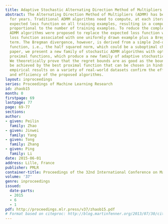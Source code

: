 ```yaml
---
title: Adaptive Stochastic Alternating Direction Method of Multipliers
abstract: The Alternating Direction Method of Multipliers (ADMM) has been studied
  for years. Traditional ADMM algorithms need to compute, at each iteration, an (empirical)
  expected loss function on all training examples, resulting in a computational complexity
  proportional to the number of training examples. To reduce the complexity, stochastic
  ADMM algorithms were proposed to replace the expected loss function with a random
  loss function associated with one uniformly drawn example plus a Bregman divergence
  term. The Bregman divergence, however, is derived from a simple 2nd-order proximal
  function, i.e., the half squared norm, which could be a suboptimal choice. In this
  paper, we present a new family of stochastic ADMM algorithms with optimal 2nd-order
  proximal functions, which produce a new family of adaptive stochastic ADMM methods.
  We theoretically prove that the regret bounds are as good as the bounds which could
  be achieved by the best proximal function that can be chosen in hindsight. Encouraging
  empirical results on a variety of real-world datasets confirm the effectiveness
  and efficiency of the proposed algorithms.
layout: inproceedings
series: Proceedings of Machine Learning Research
id: zhaob15
month: 0
firstpage: 69
lastpage: 77
page: 69-77
sections: 
author:
- given: Peilin
  family: Zhao
- given: Jinwei
  family: Yang
- given: Tong
  family: Zhang
- given: Ping
  family: Li
date: 2015-06-01
address: Lille, France
publisher: PMLR
container-title: Proceedings of the 32nd International Conference on Machine Learning
volume: '37'
genre: inproceedings
issued:
  date-parts:
  - 2015
  - 6
  - 1
pdf: http://proceedings.mlr.press/v37/zhaob15.pdf
# Format based on citeproc: http://blog.martinfenner.org/2013/07/30/citeproc-yaml-for-bibliographies/
---
```

